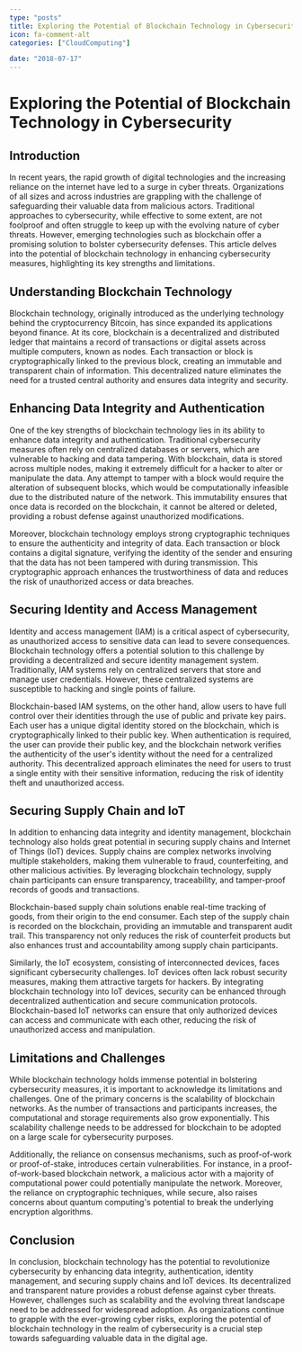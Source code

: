 ```yaml
---
type: "posts"
title: Exploring the Potential of Blockchain Technology in Cybersecurity
icon: fa-comment-alt
categories: ["CloudComputing"]

date: "2018-07-17"
---
```




# Exploring the Potential of Blockchain Technology in Cybersecurity

## Introduction

In recent years, the rapid growth of digital technologies and the increasing reliance on the internet have led to a surge in cyber threats. Organizations of all sizes and across industries are grappling with the challenge of safeguarding their valuable data from malicious actors. Traditional approaches to cybersecurity, while effective to some extent, are not foolproof and often struggle to keep up with the evolving nature of cyber threats. However, emerging technologies such as blockchain offer a promising solution to bolster cybersecurity defenses. This article delves into the potential of blockchain technology in enhancing cybersecurity measures, highlighting its key strengths and limitations.

## Understanding Blockchain Technology

Blockchain technology, originally introduced as the underlying technology behind the cryptocurrency Bitcoin, has since expanded its applications beyond finance. At its core, blockchain is a decentralized and distributed ledger that maintains a record of transactions or digital assets across multiple computers, known as nodes. Each transaction or block is cryptographically linked to the previous block, creating an immutable and transparent chain of information. This decentralized nature eliminates the need for a trusted central authority and ensures data integrity and security.

## Enhancing Data Integrity and Authentication

One of the key strengths of blockchain technology lies in its ability to enhance data integrity and authentication. Traditional cybersecurity measures often rely on centralized databases or servers, which are vulnerable to hacking and data tampering. With blockchain, data is stored across multiple nodes, making it extremely difficult for a hacker to alter or manipulate the data. Any attempt to tamper with a block would require the alteration of subsequent blocks, which would be computationally infeasible due to the distributed nature of the network. This immutability ensures that once data is recorded on the blockchain, it cannot be altered or deleted, providing a robust defense against unauthorized modifications.

Moreover, blockchain technology employs strong cryptographic techniques to ensure the authenticity and integrity of data. Each transaction or block contains a digital signature, verifying the identity of the sender and ensuring that the data has not been tampered with during transmission. This cryptographic approach enhances the trustworthiness of data and reduces the risk of unauthorized access or data breaches.

## Securing Identity and Access Management

Identity and access management (IAM) is a critical aspect of cybersecurity, as unauthorized access to sensitive data can lead to severe consequences. Blockchain technology offers a potential solution to this challenge by providing a decentralized and secure identity management system. Traditionally, IAM systems rely on centralized servers that store and manage user credentials. However, these centralized systems are susceptible to hacking and single points of failure.

Blockchain-based IAM systems, on the other hand, allow users to have full control over their identities through the use of public and private key pairs. Each user has a unique digital identity stored on the blockchain, which is cryptographically linked to their public key. When authentication is required, the user can provide their public key, and the blockchain network verifies the authenticity of the user's identity without the need for a centralized authority. This decentralized approach eliminates the need for users to trust a single entity with their sensitive information, reducing the risk of identity theft and unauthorized access.

## Securing Supply Chain and IoT

In addition to enhancing data integrity and identity management, blockchain technology also holds great potential in securing supply chains and Internet of Things (IoT) devices. Supply chains are complex networks involving multiple stakeholders, making them vulnerable to fraud, counterfeiting, and other malicious activities. By leveraging blockchain technology, supply chain participants can ensure transparency, traceability, and tamper-proof records of goods and transactions.

Blockchain-based supply chain solutions enable real-time tracking of goods, from their origin to the end consumer. Each step of the supply chain is recorded on the blockchain, providing an immutable and transparent audit trail. This transparency not only reduces the risk of counterfeit products but also enhances trust and accountability among supply chain participants.

Similarly, the IoT ecosystem, consisting of interconnected devices, faces significant cybersecurity challenges. IoT devices often lack robust security measures, making them attractive targets for hackers. By integrating blockchain technology into IoT devices, security can be enhanced through decentralized authentication and secure communication protocols. Blockchain-based IoT networks can ensure that only authorized devices can access and communicate with each other, reducing the risk of unauthorized access and manipulation.

## Limitations and Challenges

While blockchain technology holds immense potential in bolstering cybersecurity measures, it is important to acknowledge its limitations and challenges. One of the primary concerns is the scalability of blockchain networks. As the number of transactions and participants increases, the computational and storage requirements also grow exponentially. This scalability challenge needs to be addressed for blockchain to be adopted on a large scale for cybersecurity purposes.

Additionally, the reliance on consensus mechanisms, such as proof-of-work or proof-of-stake, introduces certain vulnerabilities. For instance, in a proof-of-work-based blockchain network, a malicious actor with a majority of computational power could potentially manipulate the network. Moreover, the reliance on cryptographic techniques, while secure, also raises concerns about quantum computing's potential to break the underlying encryption algorithms.

## Conclusion

In conclusion, blockchain technology has the potential to revolutionize cybersecurity by enhancing data integrity, authentication, identity management, and securing supply chains and IoT devices. Its decentralized and transparent nature provides a robust defense against cyber threats. However, challenges such as scalability and the evolving threat landscape need to be addressed for widespread adoption. As organizations continue to grapple with the ever-growing cyber risks, exploring the potential of blockchain technology in the realm of cybersecurity is a crucial step towards safeguarding valuable data in the digital age.